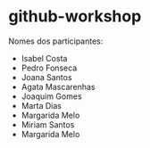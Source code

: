 # github-workshop

Nomes dos participantes:

-   Isabel Costa
-   Pedro Fonseca 
-   Joana Santos 
- 	Agata Mascarenhas
-   Joaquim Gomes
-   Marta Dias
-   Margarida Melo
-   Miriam Santos
-   Margarida Melo
